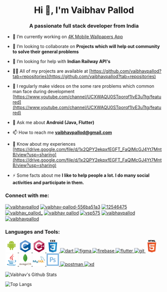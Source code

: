 <h1 align="center">Hi 👋, I'm Vaibhav Pallod</h1>
<h3 align="center">A passionate full stack developer from India</h3>

- 🔭 I’m currently working on [4K Mobile Wallpapers App](https://play.google.com/store/apps/details?id=com.vsp.best_mobile_images)

- 👯 I’m looking to collaborate on **Projects which will help out community to solve their general problems**

- 🤝 I’m looking for help with **Indian Railway API's**

- 👨‍💻 All of my projects are available at [https://github.com/vaibhavpallod?tab=repositories](https://github.com/vaibhavpallod?tab=repositories)

- 📝 I regularly make videos on the some rare problems which common man face during development [https://www.youtube.com/channel/UCXWAQU0STporqf1lvE3uTtg/featured](https://www.youtube.com/channel/UCXWAQU0STporqf1lvE3uTtg/featured)

- 💬 Ask me about **Android (Java, Flutter)**

- 📫 How to reach me **vaibhavpallod@gmail.com**

- 📄 Know about my experiences [https://drive.google.com/file/d/1x2QPY2ekpxfEGFT_FaQIMcGJ4Yt7MntB/view?usp=sharing](https://drive.google.com/file/d/1x2QPY2ekpxfEGFT_FaQIMcGJ4Yt7MntB/view?usp=sharing)

- ⚡ Some facts about me **I like to help people a lot. I do many social activities and participate in them.**

<h3 align="left">Connect with me:</h3>
<p align="left">
<a href="https://twitter.com/vaibhavpallod" target="blank"><img align="center" src="https://raw.githubusercontent.com/rahuldkjain/github-profile-readme-generator/master/src/images/icons/Social/twitter.svg" alt="vaibhavpallod" height="30" width="40" /></a>
<a href="https://linkedin.com/in/vaibhav-pallod-556ba51a3" target="blank"><img align="center" src="https://raw.githubusercontent.com/rahuldkjain/github-profile-readme-generator/master/src/images/icons/Social/linked-in-alt.svg" alt="vaibhav-pallod-556ba51a3" height="30" width="40" /></a>
<a href="https://stackoverflow.com/users/12546475" target="blank"><img align="center" src="https://raw.githubusercontent.com/rahuldkjain/github-profile-readme-generator/master/src/images/icons/Social/stack-overflow.svg" alt="12546475" height="30" width="40" /></a>
<a href="https://instagram.com/vaibhav_pallod_" target="blank"><img align="center" src="https://raw.githubusercontent.com/rahuldkjain/github-profile-readme-generator/master/src/images/icons/Social/instagram.svg" alt="vaibhav_pallod_" height="30" width="40" /></a>
<a href="https://www.youtube.com/c/vaibhav pallod" target="blank"><img align="center" src="https://raw.githubusercontent.com/rahuldkjain/github-profile-readme-generator/master/src/images/icons/Social/youtube.svg" alt="vaibhav pallod" height="30" width="40" /></a>
<a href="https://www.codechef.com/users/vsp575" target="blank"><img align="center" src="https://cdn.jsdelivr.net/npm/simple-icons@3.1.0/icons/codechef.svg" alt="vsp575" height="30" width="40" /></a>
<a href="https://www.hackerrank.com/vaibhavpallod" target="blank"><img align="center" src="https://raw.githubusercontent.com/rahuldkjain/github-profile-readme-generator/master/src/images/icons/Social/hackerrank.svg" alt="vaibhavpallod" height="30" width="40" /></a>
<!-- 
  <a href="https://codeforces.com/profile/vaibhavpallod" target="blank"><img align="center" src="https://cdn.jsdelivr.net/npm/simple-icons@3.0.1/icons/codeforces.svg" alt="vaibhavpallod" height="30" width="40" /></a>
 -->
  <a href="https://www.leetcode.com/vaibhavpallod" target="blank"><img align="center" src="https://raw.githubusercontent.com/rahuldkjain/github-profile-readme-generator/master/src/images/icons/Social/leet-code.svg" alt="vaibhavpallod" height="30" width="40" /></a>
</p>

<h3 align="left">Languages and Tools:</h3>
<p align="left"> <a href="https://developer.android.com" target="_blank"> <img src="https://raw.githubusercontent.com/devicons/devicon/master/icons/android/android-original-wordmark.svg" alt="android" width="40" height="40"/> </a> <a href="https://www.cprogramming.com/" target="_blank"> <img src="https://raw.githubusercontent.com/devicons/devicon/master/icons/c/c-original.svg" alt="c" width="40" height="40"/> </a> <a href="https://www.w3schools.com/cpp/" target="_blank"> <img src="https://raw.githubusercontent.com/devicons/devicon/master/icons/cplusplus/cplusplus-original.svg" alt="cplusplus" width="40" height="40"/> </a> <a href="https://www.w3schools.com/css/" target="_blank"> <img src="https://raw.githubusercontent.com/devicons/devicon/master/icons/css3/css3-original-wordmark.svg" alt="css3" width="40" height="40"/> </a> <a href="https://dart.dev" target="_blank"> <img src="https://www.vectorlogo.zone/logos/dartlang/dartlang-icon.svg" alt="dart" width="40" height="40"/> </a> <a href="https://www.figma.com/" target="_blank"> <img src="https://www.vectorlogo.zone/logos/figma/figma-icon.svg" alt="figma" width="40" height="40"/> </a> <a href="https://firebase.google.com/" target="_blank"> <img src="https://www.vectorlogo.zone/logos/firebase/firebase-icon.svg" alt="firebase" width="40" height="40"/> </a> <a href="https://flutter.dev" target="_blank"> <img src="https://www.vectorlogo.zone/logos/flutterio/flutterio-icon.svg" alt="flutter" width="40" height="40"/> </a> <a href="https://git-scm.com/" target="_blank"> <img src="https://www.vectorlogo.zone/logos/git-scm/git-scm-icon.svg" alt="git" width="40" height="40"/> </a> <a href="https://www.w3.org/html/" target="_blank"> <img src="https://raw.githubusercontent.com/devicons/devicon/master/icons/html5/html5-original-wordmark.svg" alt="html5" width="40" height="40"/> </a> <a href="https://www.java.com" target="_blank"> <img src="https://raw.githubusercontent.com/devicons/devicon/master/icons/java/java-original.svg" alt="java" width="40" height="40"/> </a> <a href="https://www.mongodb.com/" target="_blank"> <img src="https://raw.githubusercontent.com/devicons/devicon/master/icons/mongodb/mongodb-original-wordmark.svg" alt="mongodb" width="40" height="40"/> </a> <a href="https://www.mysql.com/" target="_blank"> <img src="https://raw.githubusercontent.com/devicons/devicon/master/icons/mysql/mysql-original-wordmark.svg" alt="mysql" width="40" height="40"/> </a> <a href="https://www.photoshop.com/en" target="_blank"> <img src="https://raw.githubusercontent.com/devicons/devicon/master/icons/photoshop/photoshop-line.svg" alt="photoshop" width="40" height="40"/> </a> <a href="https://postman.com" target="_blank"> <img src="https://www.vectorlogo.zone/logos/getpostman/getpostman-icon.svg" alt="postman" width="40" height="40"/> </a> <a href="https://www.adobe.com/products/xd.html" target="_blank"> <img src="https://cdn.worldvectorlogo.com/logos/adobe-xd.svg" alt="xd" width="40" height="40"/> </a> </p>


<img align="center" src="https://github-readme-stats.vercel.app/api?username=vaibhavpallod&include_all_commits=true&count_private=true&show_icons=true&line_height=20&title_color=7A7ADB&icon_color=2234AE&text_color=D3D3D3&bg_color=0,000000,130F40" alt="Vaibhav's Github Stats">
  
![Top Langs](https://github-readme-stats.vercel.app/api/top-langs/?username=vaibhavpallod&show_icons=true&theme=radical&include_all_commits=true&count_private=true&layout=compact)

<!-- ![Vaibhav's GitHub stats](https://github-readme-stats.vercel.app/api?username=vaibhavpallod&show_icons=true&theme=radical&include_all_commits=true&count_private=true&hide=prs,issues) -->
<!--
<p><img align="center" src="https://github-readme-streak-stats.herokuapp.com/?user=vaibhavpallod&" alt="vaibhavpallod" /></p>

--!>

